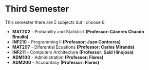 # Third Semester

This semester there are 5 subjects but I choose 6. 

- **MAT202** - Probability and Statistic I **(Professor: Cáceres Chacón Braulio)**
- **INF210** - Programming II **(Professor: Juan Contreras)**
- **MAT207** - Diferential Ecuations **(Professor: Carlos Miranda)**
- **INF211** - Computers Architecture **(Professor: Said Hinojosa)**
- **ADM100** - Administration **(Professor: Flores)**
- **ADM200** - Accountacy **(Professor: Flores)**
